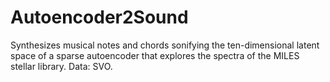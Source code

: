 # Autoencoder2Sound
Synthesizes musical notes and chords sonifying the ten-dimensional latent space of a sparse autoencoder that explores the spectra of the MILES stellar library. Data: SVO.
